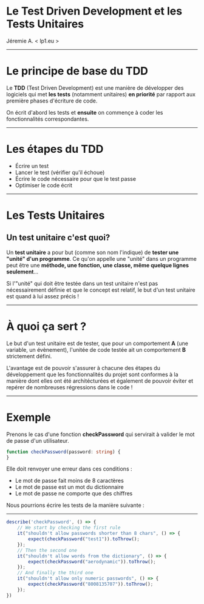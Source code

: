 <!-- $theme: default -->

# Le Test Driven Development et les Tests Unitaires

Jéremie A. < lp1.eu >

---
# Le principe de base du TDD
Le **TDD** (Test Driven Development) est une manière de développer des logiciels qui met **les tests** (notamment unitaires) **en priorité** par rapport aux première phases d'écriture de code.

On écrit d'abord les tests et **ensuite** on commençe à coder les fonctionnalités correspondantes.

---
# Les étapes du TDD
- Écrire un test
- Lancer le test (vérifier qu'il échoue)
- Écrire le code nécessaire pour que le test passe
- Optimiser le code écrit

---
# Les Tests Unitaires
## Un test unitaire c'est quoi? 
Un **test unitaire** a pour but (comme son nom l'indique) de **tester une "unité" d'un programme**.
Ce qu'on appelle une "unité" dans un programme peut être une **méthode, une fonction, une classe, même quelque lignes seulement**...

Si l'"unité" qui doit être testée dans un test unitaire n'est pas nécessairement définie et que le concept est relatif, le but d'un test unitaire est quand à lui assez précis !

---
# À quoi ça sert ?

Le but d'un test unitaire est de tester, que pour un comportement **A** (une variable, un évènement), l'unitée de code testée ait un comportement **B** strictement défini.

L'avantage est de pouvoir s'assurer à chacune des étapes du développement que les fonctionnalités du projet sont conformes à la manière dont elles ont été architécturées et également de pouvoir éviter et repérer de nombreuses régressions dans le code !

---
# Exemple

Prenons le cas d'une fonction **checkPassword** qui servirait à valider le mot de passe d'un utilisateur.
```typescript
function checkPassword(password: string) {
}
```
Elle doit renvoyer une erreur dans ces conditions :
- Le mot de passe fait moins de 8 caractères
- Le mot de passe est un mot du dictionnaire
- Le mot de passe ne comporte que des chiffres

Nous pourrions écrire les tests de la manière suivante :

---

```typescript
describe('checkPassword', () => {
    // We start by checking the first rule 
    it("shouldn't allow passwords shorter than 8 chars", () => {
    	expect(checkPassword("test1")).toThrow();
    });
    // Then the second one 
    it("shouldn't allow words from the dictionary", () => {
    	expect(checkPassword("aerodynamic")).toThrow();
    });
    // And finally the third one
    it("shouldn't allow only numeric passwords", () => {
    	expect(checkPassword("8008135707")).toThrow();
    });
})